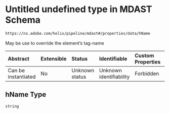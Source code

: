 # Untitled undefined type in MDAST Schema

```txt
https://ns.adobe.com/helix/pipeline/mdast#/properties/data/hName
```

May be use to override the element’s tag-name

| Abstract            | Extensible | Status         | Identifiable            | Custom Properties | Additional Properties | Access Restrictions | Defined In                                                     |
| :------------------ | :--------- | :------------- | :---------------------- | :---------------- | :-------------------- | :------------------ | :------------------------------------------------------------- |
| Can be instantiated | No         | Unknown status | Unknown identifiability | Forbidden         | Allowed               | none                | [mdast.schema.json*](mdast.schema.json "open original schema") |

## hName Type

`string`
